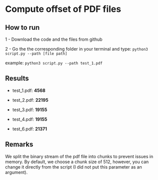 # Compute offset of PDF files

## How to run 

1 - Download the code and the files from github

2 - Go the the corresponding folder in your terminal and type: `python3 script.py --path [file path]` 

example: `python3 script.py --path test_1.pdf` 


## Results

- test_1.pdf: **4568**

- test_2.pdf: **22195**

- test_3.pdf: **19155**

- test_4.pdf: **19155**

- test_6.pdf: **21371**


## Remarks

We split the binary stream of the pdf file into chunks to prevent issues in memory. By default, we choose a chunk size of 512, however, you can change it directly from the script (I did not put this parameter as an argument).
